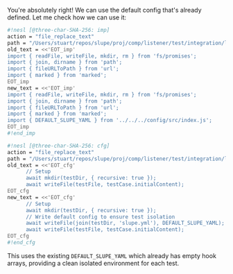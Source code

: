 You're absolutely right! We can use the default config that's already defined. Let me check how we can use it:

```sh nesl
#!nesl [@three-char-SHA-256: imp]
action = "file_replace_text"
path = "/Users/stuart/repos/slupe/proj/comp/listener/test/integration/listener-workflow-v2.test.ts"
old_text = <<'EOT_imp'
import { readFile, writeFile, mkdir, rm } from 'fs/promises';
import { join, dirname } from 'path';
import { fileURLToPath } from 'url';
import { marked } from 'marked';
EOT_imp
new_text = <<'EOT_imp'
import { readFile, writeFile, mkdir, rm } from 'fs/promises';
import { join, dirname } from 'path';
import { fileURLToPath } from 'url';
import { marked } from 'marked';
import { DEFAULT_SLUPE_YAML } from '../../../config/src/index.js';
EOT_imp
#!end_imp
```

```sh nesl
#!nesl [@three-char-SHA-256: cfg]
action = "file_replace_text"
path = "/Users/stuart/repos/slupe/proj/comp/listener/test/integration/listener-workflow-v2.test.ts"
old_text = <<'EOT_cfg'
      // Setup
      await mkdir(testDir, { recursive: true });
      await writeFile(testFile, testCase.initialContent);
EOT_cfg
new_text = <<'EOT_cfg'
      // Setup
      await mkdir(testDir, { recursive: true });
      // Write default config to ensure test isolation
      await writeFile(join(testDir, 'slupe.yml'), DEFAULT_SLUPE_YAML);
      await writeFile(testFile, testCase.initialContent);
EOT_cfg
#!end_cfg
```

This uses the existing `DEFAULT_SLUPE_YAML` which already has empty hook arrays, providing a clean isolated environment for each test.
